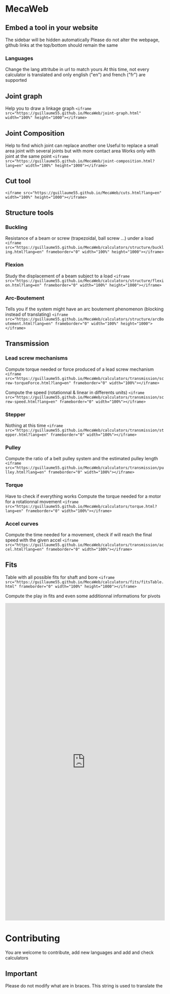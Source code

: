 # MecaWeb

## Embed a tool in your website
The sidebar will be hidden automatically
Please do not alter the webpage, github links at the top/bottom should remain the same

### Languages
Change the lang attritube in url to match yours
At this time, not every calculator is translated and only english ("en") and french ("fr") are supported


## Joint graph
Help you to draw a linkage graph
`<iframe src="https://guillaume55.github.io/MecaWeb/joint-graph.html" width="100%" height="1000"></iframe>`

## Joint Composition
Help to find which joint can replace another one
Useful to replace a small area joint with several joints but with more contact area
Works only with joint at the same point
`<iframe src="https://guillaume55.github.io/MecaWeb/joint-composition.html?lang=en" width="100%" height="1000"></iframe>`

## Cut tool
`<iframe src="https://guillaume55.github.io/MecaWeb/cuts.html?lang=en" width="100%" height="1000"></iframe>`

## Structure tools

### Buckling
Resistance of a beam or screw (trapezoidal, ball screw ...) under a load
`<iframe src="https://guillaume55.github.io/MecaWeb/calculators/structure/buckling.html?lang=en" frameborder="0" width="100%" height="1000"></iframe>`

### Flexion
Study the displacement of a beam subject to a load
`<iframe src="https://guillaume55.github.io/MecaWeb/calculators/structure/flexion.html?lang=en" frameborder="0" width="100%" height="1000"></iframe>`

### Arc-Boutement
Tells you if the system might have an arc boutement phenomenon (blocking instead of translating)
`<iframe src="https://guillaume55.github.io/MecaWeb/calculators/structure/arcBoutement.html?lang=en" frameborder="0" width="100%" height="1000"></iframe>`

## Transmission

### Lead screw mechanisms
Compute torque needed or force produced of a lead screw mechanism
`<iframe src="https://guillaume55.github.io/MecaWeb/calculators/transmission/screw-torqueForce.html?lang=en" frameborder="0" width="100%"></iframe>`

Compute the speed (rotationnal & linear in differents units)
`<iframe src="https://guillaume55.github.io/MecaWeb/calculators/transmission/screw-speed.html?lang=en" frameborder="0" width="100%"></iframe>`

### Stepper
Nothing at this time
`<iframe src="https://guillaume55.github.io/MecaWeb/calculators/transmission/stepper.html?lang=en" frameborder="0" width="100%"></iframe>`

### Pulley
Compute the ratio of a belt pulley system and the estimated pulley length
`<iframe src="https://guillaume55.github.io/MecaWeb/calculators/transmission/pulley.html?lang=en" frameborder="0" width="100%"></iframe>`

### Torque
Have to check if everything works 
Compute the torque needed for a motor for a rotationnal movement
`<iframe src="https://guillaume55.github.io/MecaWeb/calculators/torque.html?lang=en" frameborder="0" width="100%"></iframe>`

### Accel curves
Compute the time needed for a movement, check if will reach the final speed with the given accel
`<iframe src="https://guillaume55.github.io/MecaWeb/calculators/transmission/accel.html?lang=en" frameborder="0" width="100%"></iframe>`

## Fits
Table with all possible fits for shaft and bore
`<iframe src="https://guillaume55.github.io/MecaWeb/calculators/fits/fitsTable.html" frameborder="0" width="100%" height="1000"></iframe>`

Compute the play in fits and even some additionnal informations for pivots
<iframe src="https://guillaume55.github.io/MecaWeb/calculators/fits/fitsCalc.html" frameborder="0" width="100%" height="1000"></iframe>
            
# Contributing
You are welcome to contribute, add new languages and add and check calculators

## Important 
Please do not modify what are in braces. This string is used to translate the 

